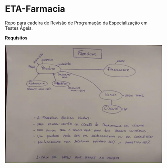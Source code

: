 # ETA-Farmacia
Repo para cadeira de Revisão de Programação da Especialização em Testes Ágeis.

**Requisitos**

![](requisitos.jpg)

